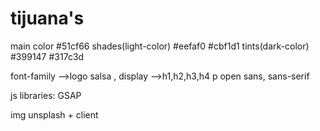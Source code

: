  # tijuana's


main color #51cf66
shades(light-color) #eefaf0 #cbf1d1
tints(dark-color) #399147 #317c3d

font-family -->logo salsa , display
            -->h1,h2,h3,h4 p open sans, sans-serif

js libraries: GSAP

img unsplash + client